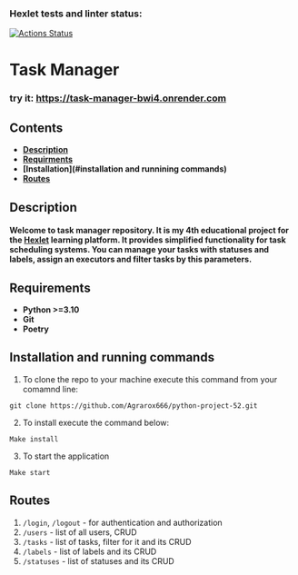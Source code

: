### Hexlet tests and linter status:
[![Actions Status](https://github.com/Agrarox666/python-project-52/actions/workflows/hexlet-check.yml/badge.svg)](https://github.com/Agrarox666/python-project-52/actions)
# Task Manager
### try it: https://task-manager-bwi4.onrender.com

## Contents
- **[Description](#description)**
- **[Requirments](#requirments)**
- **[Installation](#installation and runnining commands)**
- **[Routes](#routes)**

## Description
#### Welcome to task manager repository. It is my 4th educational project for the [Hexlet](https://ru.hexlet.io/) learning platform. It provides simplified functionality for task scheduling systems. You can manage your tasks with statuses and labels, assign an executors and filter tasks by this parameters.

## Requirements
- **Python >=3.10**
- **Git**
- **Poetry**

## Installation and running commands
1. To clone the repo to your machine execute this command from your comamnd line:
``` shell
git clone https://github.com/Agrarox666/python-project-52.git
```
2. To install execute the command below:
```shell
Make install
```
3. To start the application
```shell
Make start
```
## Routes
1. `/login`, `/logout` - for authentication and authorization
2. `/users` - list of all users, CRUD
3. `/tasks` - list of tasks, filter for it and its CRUD
4. `/labels` - list of labels and its CRUD
5. `/statuses` - list of statuses and its CRUD

